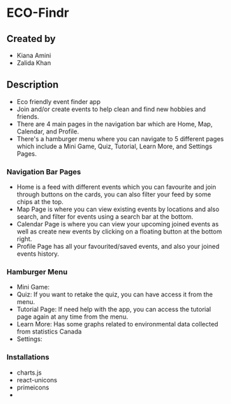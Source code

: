 # ECO-Findr

## Created by

- Kiana Amini
- Zalida Khan

## Description

- Eco friendly event finder app
- Join and/or create events to help clean and find new hobbies and friends.
- There are 4 main pages in the navigation bar which are Home, Map, Calendar, and Profile.
- There's a hamburger menu where you can navigate to 5 different pages which include a Mini Game, Quiz, Tutorial, Learn More, and Settings Pages.

### Navigation Bar Pages

- Home is a feed with different events which you can favourite and join through buttons on the cards, you can also filter your feed by some chips at the top.
- Map Page is where you can view existing events by locations and also search, and filter for events using a search bar at the bottom.
- Calendar Page is where you can view your upcoming joined events as well as create new events by clicking on a floating button at the bottom right.
- Profile Page has all your favourited/saved events, and also your joined events history.

### Hamburger Menu

- Mini Game: 
- Quiz: If you want to retake the quiz, you can have access it from the menu.
- Tutorial Page: If need help with the app, you can access the tutorial page again at any time from the menu.
- Learn More: Has some graphs related to environmental data collected from statistics Canada
- Settings:

### Installations
- charts.js
- react-unicons
- primeicons
- 
